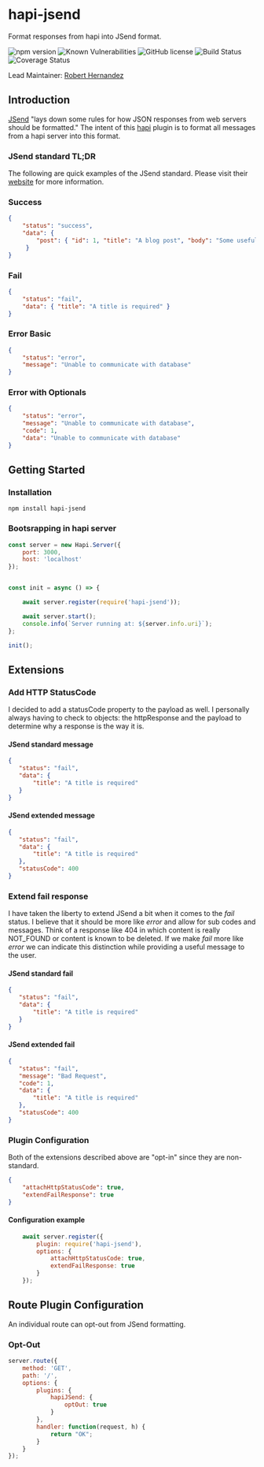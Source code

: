 # hapi-jsend

Format responses from hapi into JSend format.

![npm version] ![Known Vulnerabilities] ![GitHub license] ![Build Status] ![Coverage Status]

Lead Maintainer: [Robert Hernandez]

## Introduction

[JSend] "lays down some rules for how JSON responses from web servers should be formatted." The intent of this [hapi] plugin is to format all messages from a hapi server into this format.

### JSend standard TL;DR

The following are quick examples of the JSend standard. Please visit their [website](https://labs.omniti.com/labs/jsend) for more information.

### Success

```json
{
    "status": "success",
    "data": {
        "post": { "id": 1, "title": "A blog post", "body": "Some useful content" }
     }
}
```

### Fail

```json
{
    "status": "fail",
    "data": { "title": "A title is required" }
}
```

### Error Basic

```json
{
    "status": "error",
    "message": "Unable to communicate with database"
}
```

### Error with Optionals

```json
{
    "status": "error",
    "message": "Unable to communicate with database",
    "code": 1,
    "data": "Unable to communicate with database"
}
```

## Getting Started

### Installation

    npm install hapi-jsend

### Bootsrapping in hapi server

```js
const server = new Hapi.Server({
    port: 3000,
    host: 'localhost'
});


const init = async () => {

    await server.register(require('hapi-jsend'));

    await server.start();
    console.info(`Server running at: ${server.info.uri}`);
};

init();
```

## Extensions

### Add HTTP StatusCode

I decided to add a statusCode property to the payload as well. I personally always having to check to objects: the httpResponse and the payload to determine why a response is the way it is.

 #### JSend standard message 

 ```json
{
    "status": "fail",
    "data": { 
        "title": "A title is required" 
    }
}
 ```

 #### JSend extended message 

 ```json
{
    "status": "fail",
    "data": { 
        "title": "A title is required" 
    },
    "statusCode": 400
}
 ```
### Extend __fail__ response

 I have taken the liberty to extend JSend a bit when it comes to the _fail_ status. I believe that it should be more like  _error_ and allow for sub codes and messages. Think of a response like 404 in which content is really NOT_FOUND or content is known to be deleted. If we make _fail_ more like _error_ we can indicate this distinction while providing a useful message to the user.

 #### JSend standard fail 

 ```json
{
    "status": "fail",
    "data": { 
        "title": "A title is required" 
    }
}
 ```

 #### JSend extended fail 

 ```json
{
    "status": "fail",
    "message": "Bad Request",
    "code": 1,
    "data": { 
        "title": "A title is required" 
    },
    "statusCode": 400
}
```

### Plugin Configuration

Both of the extensions described above are "opt-in" since they are non-standard. 

```json
{
    "attachHttpStatusCode": true,
    "extendFailResponse": true
}
```

#### Configuration example

```js
    await server.register({
        plugin: require('hapi-jsend'),
        options: {
            attachHttpStatusCode: true,
            extendFailResponse: true
        }
    });
```

## Route Plugin Configuration

An individual route can opt-out from JSend formatting.

### Opt-Out

```js
server.route({
    method: 'GET',
    path: '/',
    options: {
        plugins: {
            hapiJSend: {
                optOut: true
            }
        },
        handler: function(request, h) {
            return "OK";
        }
    }
});

```




[hapi]: https://hapijs.com/
[JSend]: https://labs.omniti.com/labs/jsend

[Robert Hernandez]: https://github.com/gentleman-turk
[npm version]: https://badge.fury.io/js/hapi-jsend.svg "https://badge.fury.io/js/hapi-jsend"
[Known Vulnerabilities]: https://snyk.io/test/github/gentleman-turk/hapi-jsend/badge.svg "https://snyk.io/test/github/gentleman-turk/hapi-jsend"
[GitHub license]: https://img.shields.io/badge/license-ISC-blue.svg "https://github.com/gentleman-turk/hapi-jsend/blob/master/LICENSE"
[Build Status]: https://travis-ci.org/gentleman-turk/hapi-jsend.svg?branch=master "https://travis-ci.org/gentleman-turk/hapi-jsend"
[Coverage Status]: https://coveralls.io/repos/github/gentleman-turk/hapi-jsend/badge.svg?branch=master "https://coveralls.io/github/gentleman-turk/hapi-jsend?branch=master"